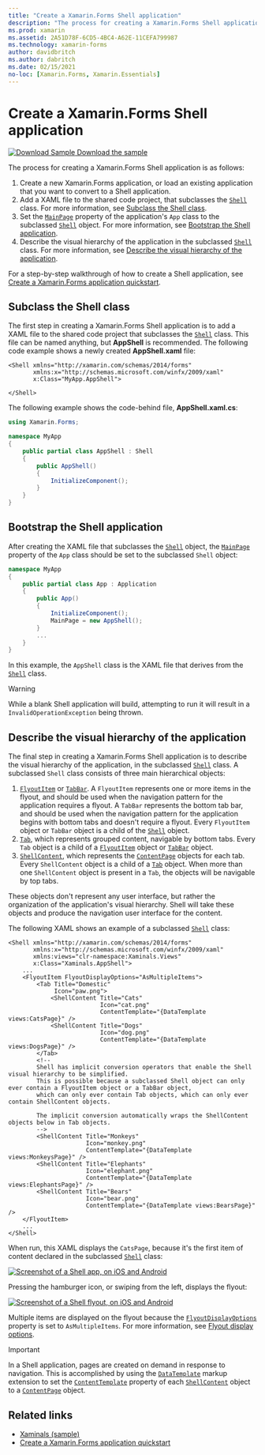 ```yaml
---
title: "Create a Xamarin.Forms Shell application"
description: "The process for creating a Xamarin.Forms Shell application is to create a XAML file that subclasses the Shell class, set the MainPage property of the application's App class to the subclassed Shell object, and then describe the visual hierarchy of the application in the subclassed Shell class."
ms.prod: xamarin
ms.assetid: 2A51D78F-6CD5-4BC4-A62E-11CEFA799987
ms.technology: xamarin-forms
author: davidbritch
ms.author: dabritch
ms.date: 02/15/2021
no-loc: [Xamarin.Forms, Xamarin.Essentials]
---
```


# Create a Xamarin.Forms Shell application

[![Download Sample](~/media/shared/download.png) Download the sample](/samples/xamarin/xamarin-forms-samples/userinterface-xaminals/)

The process for creating a Xamarin.Forms Shell application is as follows:

1. Create a new Xamarin.Forms application, or load an existing application that you want to convert to a Shell application.
1. Add a XAML file to the shared code project, that subclasses the [`Shell`](xref:Xamarin.Forms.Shell) class. For more information, see [Subclass the Shell class](#subclass-the-shell-class).
1. Set the [`MainPage`](xref:Xamarin.Forms.Application.MainPage) property of the application's `App` class to the subclassed [`Shell`](xref:Xamarin.Forms.Shell) object. For more information, see [Bootstrap the Shell application](#bootstrap-the-shell-application).
1. Describe the visual hierarchy of the application in the subclassed [`Shell`](xref:Xamarin.Forms.Shell) class. For more information, see [Describe the visual hierarchy of the application](#describe-the-visual-hierarchy-of-the-application).

For a step-by-step walkthrough of how to create a Shell application, see [Create a Xamarin.Forms application quickstart](~/get-started/quickstarts/app.md).

## Subclass the Shell class

The first step in creating a Xamarin.Forms Shell application is to add a XAML file to the shared code project that subclasses the [`Shell`](xref:Xamarin.Forms.Shell) class. This file can be named anything, but **AppShell** is recommended. The following code example shows a newly created **AppShell.xaml** file:

```xaml
<Shell xmlns="http://xamarin.com/schemas/2014/forms"
       xmlns:x="http://schemas.microsoft.com/winfx/2009/xaml"
       x:Class="MyApp.AppShell">

</Shell>
```

The following example shows the code-behind file, **AppShell.xaml.cs**:

```csharp
using Xamarin.Forms;

namespace MyApp
{
    public partial class AppShell : Shell
    {
        public AppShell()
        {
            InitializeComponent();
        }
    }
}
```

## Bootstrap the Shell application

After creating the XAML file that subclasses the [`Shell`](xref:Xamarin.Forms.Shell) object, the [`MainPage`](xref:Xamarin.Forms.Application.MainPage) property of the `App` class should be set to the subclassed `Shell` object:

```csharp
namespace MyApp
{
    public partial class App : Application
    {
        public App()
        {
            InitializeComponent();
            MainPage = new AppShell();
        }
        ...
    }
}
```

In this example, the `AppShell` class is the XAML file that derives from the [`Shell`](xref:Xamarin.Forms.Shell) class.

> [!WARNING]
> While a blank Shell application will build, attempting to run it will result in a `InvalidOperationException` being thrown.

## Describe the visual hierarchy of the application

The final step in creating a Xamarin.Forms Shell application is to describe the visual hierarchy of the application, in the subclassed [`Shell`](xref:Xamarin.Forms.Shell) class. A subclassed `Shell` class consists of three main hierarchical objects:

1. [`FlyoutItem`](xref:Xamarin.Forms.FlyoutItem) or [`TabBar`](xref:Xamarin.Forms.TabBar). A `FlyoutItem` represents one or more items in the flyout, and should be used when the navigation pattern for the application requires a flyout. A `TabBar` represents the bottom tab bar, and should be used when the navigation pattern for the application begins with bottom tabs and doesn't require a flyout. Every `FlyoutItem` object or `TabBar` object is a child of the [`Shell`](xref:Xamarin.Forms.Shell) object.
1. [`Tab`](xref:Xamarin.Forms.Tab), which represents grouped content, navigable by bottom tabs. Every `Tab` object is a child of a [`FlyoutItem`](xref:Xamarin.Forms.FlyoutItem) object or [`TabBar`](xref:Xamarin.Forms.TabBar) object.
1. [`ShellContent`](xref:Xamarin.Forms.ShellContent), which represents the [`ContentPage`](xref:Xamarin.Forms.ContentPage) objects for each tab. Every `ShellContent` object is a child of a [`Tab`](xref:Xamarin.Forms.Tab) object. When more than one `ShellContent` object is present in a `Tab`, the objects will be navigable by top tabs.

These objects don't represent any user interface, but rather the organization of the application's visual hierarchy. Shell will take these objects and produce the navigation user interface for the content.

The following XAML shows an example of a subclassed [`Shell`](xref:Xamarin.Forms.Shell) class:

```xaml
<Shell xmlns="http://xamarin.com/schemas/2014/forms"
       xmlns:x="http://schemas.microsoft.com/winfx/2009/xaml"
       xmlns:views="clr-namespace:Xaminals.Views"
       x:Class="Xaminals.AppShell">
    ...
    <FlyoutItem FlyoutDisplayOptions="AsMultipleItems">
        <Tab Title="Domestic"
             Icon="paw.png">
            <ShellContent Title="Cats"
                          Icon="cat.png"
                          ContentTemplate="{DataTemplate views:CatsPage}" />
            <ShellContent Title="Dogs"
                          Icon="dog.png"
                          ContentTemplate="{DataTemplate views:DogsPage}" />
        </Tab>
        <!--
        Shell has implicit conversion operators that enable the Shell visual hierarchy to be simplified.
        This is possible because a subclassed Shell object can only ever contain a FlyoutItem object or a TabBar object,
        which can only ever contain Tab objects, which can only ever contain ShellContent objects.

        The implicit conversion automatically wraps the ShellContent objects below in Tab objects.
        -->
        <ShellContent Title="Monkeys"
                      Icon="monkey.png"
                      ContentTemplate="{DataTemplate views:MonkeysPage}" />
        <ShellContent Title="Elephants"
                      Icon="elephant.png"
                      ContentTemplate="{DataTemplate views:ElephantsPage}" />
        <ShellContent Title="Bears"
                      Icon="bear.png"
                      ContentTemplate="{DataTemplate views:BearsPage}" />
    </FlyoutItem>
    ...
</Shell>
```

When run, this XAML displays the `CatsPage`, because it's the first item of content declared in the subclassed [`Shell`](xref:Xamarin.Forms.Shell) class:

[![Screenshot of a Shell app, on iOS and Android](create-images/cats.png)](create-images/cats-large.png#lightbox)

Pressing the hamburger icon, or swiping from the left, displays the flyout:

[![Screenshot of a Shell flyout, on iOS and Android](create-images/flyout.png)](create-images/flyout-large.png#lightbox)

Multiple items are displayed on the flyout because the [`FlyoutDisplayOptions`](xref:Xamarin.Forms.ShellGroupItem.FlyoutDisplayOptions) property is set to `AsMultipleItems`. For more information, see [Flyout display options](flyout.md#flyout-display-options).

> [!IMPORTANT]
> In a Shell application, pages are created on demand in response to navigation. This is accomplished by using the [`DataTemplate`](xref:Xamarin.Forms.Xaml.DataTemplateExtension) markup extension to set the [`ContentTemplate`](xref:Xamarin.Forms.ShellContent.ContentTemplate) property of each [`ShellContent`](xref:Xamarin.Forms.ShellContent) object to a [`ContentPage`](xref:Xamarin.Forms.ContentPage) object.

## Related links

- [Xaminals (sample)](/samples/xamarin/xamarin-forms-samples/userinterface-xaminals/)
- [Create a Xamarin.Forms application quickstart](~/get-started/quickstarts/app.md)

